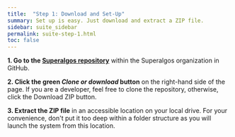 ```yaml
---
title:  "Step 1: Download and Set-Up"
summary: Set up is easy. Just download and extract a ZIP file.
sidebar: suite_sidebar
permalink: suite-step-1.html
toc: false
---
```


**1. Go to the <a href="https://github.com/Superalgos/Superalgos" rel="nofollow" rel="noopener" target="_blank">Superalgos repository</a>** within the Superalgos organization in GitHub.

**2. Click the green *Clone or download* button** on the right-hand side of the page. If you are a developer, feel free to clone the repository, otherwise, click the Download ZIP button.

**3. Extract the ZIP file** in an accessible location on your local drive. For your convenience, don't put it too deep within a folder structure as you will launch the system from this location.
